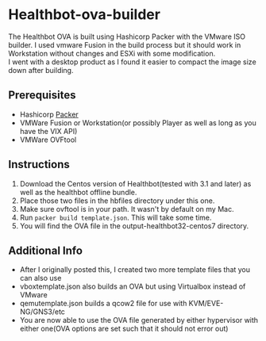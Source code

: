 # Healthbot-ova-builder
   The Healthbot OVA is built using Hashicorp Packer with the VMware ISO builder.  I used vmware Fusion in the build process but it should work in Workstation without changes and ESXi with some modification.  
   I went with a desktop product as I found it easier to compact the image size down after building.

   ## Prerequisites
   * Hashicorp [Packer](https://www.packer.io)
   * VMWare Fusion or Workstation(or possibly Player as well as long as you have the VIX API)
   * VMWare OVFtool

## Instructions
1) Download the Centos version of Healthbot(tested with 3.1 and later) as well as the healthbot offline bundle.
2) Place those two files in the hbfiles directory under this one.
3) Make sure ovftool is in your path. It wasn't by default on my Mac.
4) Run ```packer build template.json```. This will take some time.
5) You will find the OVA file in the output-healthbot32-centos7 directory.

## Additional Info
* After I originally posted this, I created two more template files that you can also use
* vboxtemplate.json also builds an OVA but using Virtualbox instead of VMware
* qemutemplate.json builds a qcow2 file for use with KVM/EVE-NG/GNS3/etc
* You are now able to use the OVA file generated by either hypervisor with either one(OVA options are set such that it should not error out)

